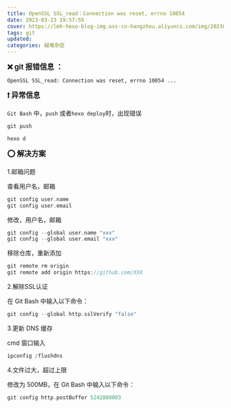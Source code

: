 ```yaml
---
title: OpenSSL SSL_read：Connection was reset, errno 10054
date: 2023-03-23 19:57:55
cover: https://lmh-hexo-blog-img.oss-cn-hangzhou.aliyuncs.com/img/202303232253670.png
tags: git
updated:
categories: 疑难杂症
---
```


**<big>❌  git 报错信息 ：</big>**

```
OpenSSL SSL_read: Connection was reset, errno 10054 ...
```

**<big>❗   异常信息</big>**

`Git Bash` 中，`push` 或者`hexo deploy`时，出现错误

```c
git push

hexo d
```

**<big>⭕  解决方案</big>**

1.邮箱问题

查看用户名，邮箱

```c
git config user.name
git config user.email
```

修改，用户名，邮箱

```c
git config --global user.name "xxx"
git config --global user.email "xxx"
```

移除仓库，重新添加

```c
git remote rm origin
git remote add origin https://github.com/XXX
```

2.解除SSL认证

在 Git Bash 中输入以下命令：

```c
git config --global http.sslVerify "false"
```

3.更新 DNS 缓存

cmd 窗口输入

```c
ipconfig /flushdns
```

4.文件过大，超过上限

修改为 500MB，在 Git Bash 中输入以下命令：

```C
git config http.postBuffer 5242880003
```

